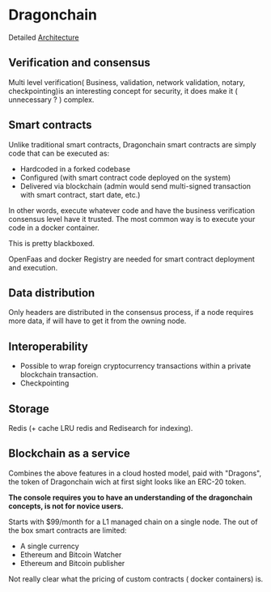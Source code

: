 # Dragonchain

Detailed [Architecture](https://dragonchain-core-docs.dragonchain.com/latest/overview/architecture.html)

## Verification and consensus

Multi level verification( Business, validation, network validation, notary, checkpointing)is  an interesting concept for security, it does make it ( unnecessary ? ) complex.

## Smart contracts

Unlike traditional smart contracts, Dragonchain smart contracts are simply code that can be executed as:

- Hardcoded in a forked codebase
- Configured (with smart contract code deployed on the system)
- Delivered via blockchain (admin would send multi-signed transaction with smart contract, start date, etc.)

In other words, execute whatever code and have the business verification consensus level have it trusted. The most common way is to execute your code in a docker container.

This is pretty blackboxed.

OpenFaas and docker Registry are needed for smart contract deployment and execution.

## Data distribution

Only headers are distributed in the consensus process, if a node requires more data, if will have to get it from the owning node.

## Interoperability

- Possible to wrap foreign cryptocurrency transactions within a private blockchain transaction.
- Checkpointing

## Storage

Redis (+ cache LRU redis and Redisearch for indexing).

## Blockchain as a service

Combines the above features in a cloud hosted model, paid with "Dragons", the token of Dragonchain wich at first sight looks like an ERC-20 token.

**The console requires you to have an understanding of the dragonchain concepts, is not for novice users.**

Starts with $99/month for a L1 managed chain on a single node.
The out of the box smart contracts are limited:

- A single currency
- Ethereum and Bitcoin Watcher
- Ethereum and Bitcoin publisher

Not really clear what the pricing of custom contracts ( docker containers) is.

